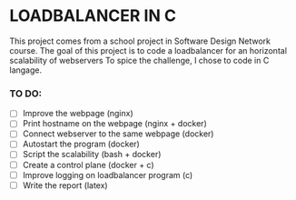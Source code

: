 # LOADBALANCER IN C 

This project comes from a school project in Software Design Network course.
The goal of this project is to code a loadbalancer for an horizontal scalability of webservers
To spice the challenge, I chose to code in C langage. 

### TO DO:
 - [ ] Improve the webpage  (nginx)
 - [ ] Print hostname on the webpage (nginx + docker)
 - [ ] Connect webserver to the same webpage (docker)
 - [ ] Autostart the program (docker)
 - [ ] Script the scalability (bash + docker)
 - [ ] Create a control plane (docker + c)
 - [ ] Improve logging on loadbalancer program (c)
 - [ ] Write the report (latex)
